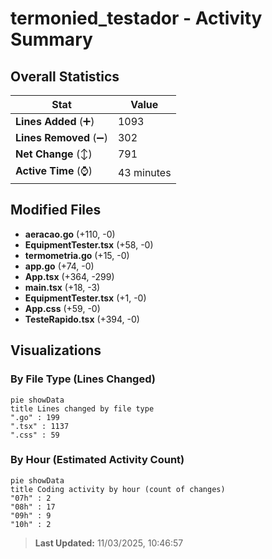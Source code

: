 # termonied_testador - Activity Summary 

## Overall Statistics

| Stat                   | Value                                                             |
| ---------------------- | ----------------------------------------------------------------- |
| **Lines Added** (➕)   | 1093                                          |
| **Lines Removed** (➖) | 302                                        |
| **Net Change** (↕)    | 791                |
| **Active Time** (⌚)   | 43 minutes |


## Modified Files
- **aeracao.go** (+110, -0)
- **EquipmentTester.tsx** (+58, -0)
- **termometria.go** (+15, -0)
- **app.go** (+74, -0)
- **App.tsx** (+364, -299)
- **main.tsx** (+18, -3)
- **EquipmentTester.tsx** (+1, -0)
- **App.css** (+59, -0)
- **TesteRapido.tsx** (+394, -0)

## Visualizations

### By File Type (Lines Changed)

```mermaid
pie showData
title Lines changed by file type
".go" : 199
".tsx" : 1137
".css" : 59
```

### By Hour (Estimated Activity Count)

```mermaid
pie showData
title Coding activity by hour (count of changes)
"07h" : 2
"08h" : 17
"09h" : 9
"10h" : 2
```


> **Last Updated:** 11/03/2025, 10:46:57